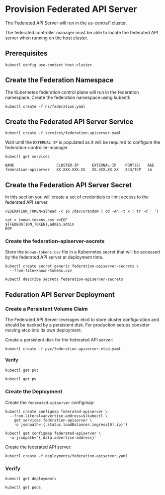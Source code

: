 # Provision Federated API Server

The Federated API Server will run in the us-central1 cluster.

The federated controller manager must be able to locate the federated API server when running on the host cluster.

## Prerequisites

```
kubectl config use-context host-cluster
```

## Create the Federation Namespace

The Kubernetes federation control plane will run in the federation namespace. Create the federation namespace using kubectl:

```
kubectl create -f ns/federation.yaml
```

## Create the Federated API Server Service

```
kubectl create -f services/federation-apiserver.yaml
```

Wait until the `EXTERNAL-IP` is populated as it will be required to configure the federation-controller-manager.

```
kubectl get services 
```

```
NAME                   CLUSTER-IP      EXTERNAL-IP    PORT(S)   AGE
federation-apiserver   XX.XXX.XXX.XX   XX.XXX.XX.XX   443/TCP   1m
```

## Create the Federation API Server Secret

In this section you will create a set of credentials to limit access to the federated API server.

```
FEDERATION_TOKEN=$(head -c 16 /dev/urandom | od -An -t x | tr -d ' ')
```

```
cat > known-tokens.csv <<EOF
${FEDERATION_TOKEN},admin,admin
EOF
```

### Create the federation-apiserver-secrets

Store the `known-tokens.csv` file in a Kubernetes secret that will be accessed by the federated API server at deployment time.

```
kubectl create secret generic federation-apiserver-secrets \
  --from-file=known-tokens.csv
```

```
kubectl describe secrets federation-apiserver-secrets
```

## Federation API Server Deployment

### Create a Persistent Volume Claim

The Federated API Server leverages etcd to store cluster configuration and should be backed by a persistent disk. For production setups consider moving etcd into its own deployment.

Create a persistent disk for the federated API server:

```
kubectl create -f pvc/federation-apiserver-etcd.yaml
```

#### Verify

```
kubectl get pvc
```

```
kubectl get pv
```

### Create the Deployment

Create the `federated-apiserver` configmap:

```
kubectl create configmap federated-apiserver \
  --from-literal=advertise-address=$(kubectl \
    get services federation-apiserver \
    -o jsonpath='{.status.loadBalancer.ingress[0].ip}')
```

```
kubectl get configmap federated-apiserver \
  -o jsonpath='{.data.advertise-address}'
```

Create the federated API server:

```
kubectl create -f deployments/federation-apiserver.yaml
```

### Verify

```
kubectl get deployments
```

```
kubectl get pods
```
